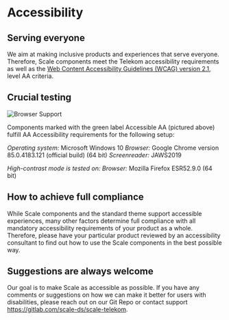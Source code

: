 # Accessibility

## Serving everyone

We aim at making inclusive products and experiences that serve everyone.
Therefore, Scale components meet the Telekom accessibility requirements as well as the [Web Content Accessibility Guidelines (WCAG) version 2.1](https://www.w3.org/TR/WCAG21/), level AA criteria.

## Crucial testing

![Browser Support](assets/1_setup/3_scale-for-developers/aa_tag.png)

Components marked with the green label Accessible AA (pictured above) fulfill AA Accessibility requirements for the following setup:

*Operating system:* Microsoft Windows 10
*Browser:* Google Chrome version 85.0.4183.121 (official build) (64 bit)
*Screenreader:* JAWS2019

*High-contrast mode is tested on:*
*Browser:* Mozilla Firefox ESR52.9.0 (64 bit)

## How to achieve full compliance

While Scale components and the standard theme support accessible experiences, many other factors determine full compliance with all mandatory accessibility requirements of your product as a whole.
Therefore, please have your particular product reviewed by an accessibility consultant to find out how to use the Scale components in the best possible way.

## Suggestions are always welcome

Our goal is to make Scale as accessible as possible. If you have any comments or suggestions on how we can make it better for users with disabilities, please reach out on our Git Repo or contact support https://gitlab.com/scale-ds/scale-telekom.
